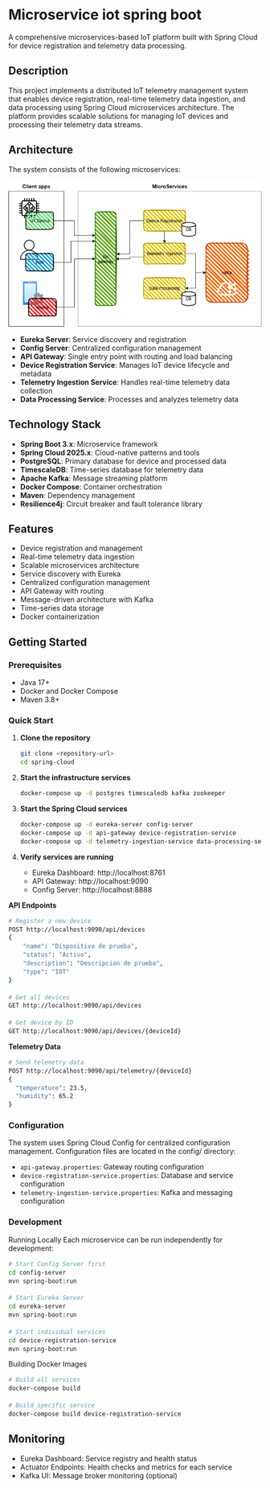 # Microservice iot spring boot

A comprehensive microservices-based IoT platform built with Spring Cloud for device registration and telemetry data processing.

## Description
This project implements a distributed IoT telemetry management system that enables device registration, real-time telemetry data ingestion, and data processing using Spring Cloud microservices architecture. The platform provides scalable solutions for managing IoT devices and processing their telemetry data streams.


## Architecture
The system consists of the following microservices:

![System Architecture](./config/microservice.drawio.png)

- **Eureka Server**: Service discovery and registration
- **Config Server**: Centralized configuration management
- **API Gateway**: Single entry point with routing and load balancing
- **Device Registration Service**: Manages IoT device lifecycle and metadata
- **Telemetry Ingestion Service**: Handles real-time telemetry data collection
- **Data Processing Service**: Processes and analyzes telemetry data

## Technology Stack

- **Spring Boot 3.x**: Microservice framework
- **Spring Cloud 2025.x**: Cloud-native patterns and tools
- **PostgreSQL**: Primary database for device and processed data
- **TimescaleDB**: Time-series database for telemetry data
- **Apache Kafka**: Message streaming platform
- **Docker Compose**: Container orchestration
- **Maven**: Dependency management
- **Resilience4j**: Circuit breaker and fault tolerance library

## Features

- Device registration and management
- Real-time telemetry data ingestion
- Scalable microservices architecture
- Service discovery with Eureka
- Centralized configuration management
- API Gateway with routing
- Message-driven architecture with Kafka
- Time-series data storage
- Docker containerization

## Getting Started

### Prerequisites

- Java 17+
- Docker and Docker Compose
- Maven 3.8+

### Quick Start

1. **Clone the repository**
   ```bash
   git clone <repository-url>
   cd spring-cloud
   ```
2. **Start the infrastructure services**
    ```bash
    docker-compose up -d postgres timescaledb kafka zookeeper
    ```

3. **Start the Spring Cloud services**
    ```bash
    docker-compose up -d eureka-server config-server
    docker-compose up -d api-gateway device-registration-service
    docker-compose up -d telemetry-ingestion-service data-processing-service
    ```

4. **Verify services are running**
    - Eureka Dashboard: http://localhost:8761
    - API Gateway: http://localhost:9090
    - Config Server: http://localhost:8888


**API Endpoints**

```bash
# Register a new device
POST http://localhost:9090/api/devices
{
    "name": "Dispositivo de prueba",
    "status": "Activo",
    "description": "Descripcion de prueba",
    "type": "IOT"
}

# Get all devices
GET http://localhost:9090/api/devices

# Get device by ID
GET http://localhost:9090/api/devices/{deviceId}
```

**Telemetry Data**

```bash
# Send telemetry data
POST http://localhost:9090/api/telemetry/{deviceId}
{
  "temperature": 23.5,
  "humidity": 65.2
}
```

### Configuration
The system uses Spring Cloud Config for centralized configuration management. Configuration files are located in the config/ directory:

 - `api-gateway.properties`: Gateway routing configuration
 - `device-registration-service.properties`: Database and service configuration
 - `telemetry-ingestion-service.properties`: Kafka and messaging configuration


 ### Development
Running Locally
Each microservice can be run independently for development:

```bash
# Start Config Server first
cd config-server
mvn spring-boot:run

# Start Eureka Server
cd eureka-server
mvn spring-boot:run

# Start individual services
cd device-registration-service
mvn spring-boot:run
```

Building Docker Images

```bash
# Build all services
docker-compose build

# Build specific service
docker-compose build device-registration-service
```

## Monitoring
- Eureka Dashboard: Service registry and health status
- Actuator Endpoints: Health checks and metrics for each service
- Kafka UI: Message broker monitoring (optional)

